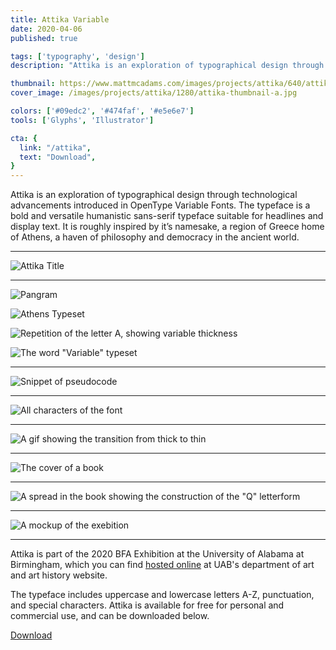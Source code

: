 ```yaml
---
title: Attika Variable
date: 2020-04-06
published: true

tags: ['typography', 'design']
description: "Attika is an exploration of typographical design through technological advancements introduced in OpenType Variable Fonts."

thumbnail: https://www.mattmcadams.com/images/projects/attika/640/attika-thumbnail-a.jpg
cover_image: /images/projects/attika/1280/attika-thumbnail-a.jpg

colors: ['#09edc2', '#474faf', '#e5e6e7']
tools: ['Glyphs', 'Illustrator']

cta: {
  link: "/attika",
  text: "Download",
}
---
```


Attika is an exploration of typographical design through technological advancements introduced in OpenType Variable Fonts. The typeface is a bold and versatile humanistic sans-serif typeface suitable for headlines and display text. It is roughly inspired by it’s namesake, a region of Greece home of Athens, a haven of philosophy and democracy in the ancient world.

<hr class="spacer">

![Attika Title](/images/projects/attika/960/attika-title.jpg)

<hr class="spacer">

![Pangram](/images/projects/attika/640/attika-pangram.jpg)

![Athens Typeset](/images/projects/attika/640/attika-athens.jpg)

![Repetition of the letter A, showing variable thickness](/images/projects/attika/640/attika-repetition.jpg)

![The word "Variable" typeset](/images/projects/attika/640/attika-variable.jpg)

<hr class="spacer">

![Snippet of pseudocode](/images/projects/attika/960/attika-if.jpg)

<hr class="spacer">

![All characters of the font](/images/projects/attika/960/attika-characters.jpg)

<hr class="spacer">

![A gif showing the transition from thick to thin](/images/projects/attika/attika.gif)

<hr class="spacer">

![The cover of a book](/images/projects/attika/960/attika-book-cover.jpg)

<hr class="spacer">

![A spread in the book showing the construction of the "Q" letterform](/images/projects/attika/960/attika-book-spread.jpg)

<hr class="spacer">

![A mockup of the exebition](/images/projects/attika/960/attika-exhibition.jpg)

<hr class="spacer">

<!--
<div class="video-wrapper">
  <iframe src="https://pdf.mattmcadams.com/attika/" style="width: 100%; height: 100%; overflow: hidden;" scrolling="no" allowtransparency="true"></iframe>
</div>
-->

Attika is part of the 2020 BFA Exhibition at the University of Alabama at Birmingham, which you can find [hosted online](https://www.uab.edu/cas/art/at-work/bfa2020) at UAB's department of art and art history website.

The typeface includes uppercase and lowercase letters A-Z, punctuation, and special characters. Attika is available for free for personal and commercial use, and can be downloaded below.

<a class="button" href="/downloads/attika" target="_blank" rel="noopener">Download</a>
